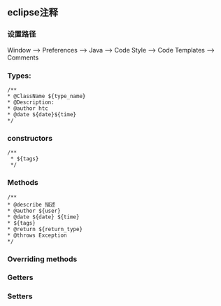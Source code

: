 ## eclipse注释
### 设置路径
Window --> Preferences --> Java --> Code Style  --> Code Templates --> Comments 
### Types:
```
/**  
* @ClassName ${type_name}
* @Description:
* @author htc  
* @date ${date}${time} 
*/  
```
### constructors
```
/**
 * ${tags}
 */
 ```

 ### Methods
 ```
 /**
 * @describe 描述
 * @author ${user} 
 * @date ${date} ${time}
 * ${tags}
 * @return ${return_type}
 * @throws Exception
 */
 ```

 ### Overriding methods

 ### Getters

 ### Setters
 

